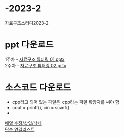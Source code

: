 # -2023-2
자료구조스터디2023-2 
     
# ppt 다운로드
1주차 - [자료구조 튜터링 01.pptx](https://github.com/logg9715/-2023-2/files/12891109/01.pptx)      
2주차 - [자료구조 튜터링 02.pptx](https://github.com/logg9715/-2023-2/files/12891111/02.pptx)    

# 소스코드 다운로드
- cpp라고 되어 있는 파일은 .cpp라는 파일 확장자를 써야 함
- cout = printf(), cin = scanf()
- 
[배열 수정/삽입/삭제](https://github.com/logg9715/DataStructure_Lecture-2023-2/blob/main/%EC%86%8C%EC%8A%A4%EC%BD%94%EB%93%9C/%EB%B0%B0%EC%97%B4%20%EC%88%98%EC%A0%95.cpp)      
[단순 연결리스트](https://github.com/logg9715/DataStructure_Lecture-2023-2/blob/main/%EC%86%8C%EC%8A%A4%EC%BD%94%EB%93%9C/%EC%97%B0%EA%B2%B0%EB%A6%AC%EC%8A%A4%ED%8A%B801.cpp)
